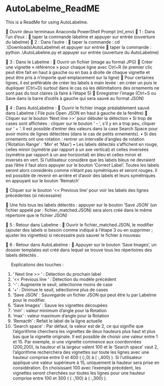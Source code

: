 # AutoLabelme_ReadME
This is a ReadMe for using AutoLabelme. 


	Ouvrir deux terminaux Anaconda PowerShell Prompt (ml_env)
	1 : Dans l’un d’eux : 
	taper la commande labelme et appuyer sur entrée (ouverture du labelme)
	2 : Dans l’autre : 
	taper la commande : cd  .\Downloads\AutoLabelme\ et appuyer sur entrée 
	taper la commande : python .\AutoLabelme.py et appuyer sur entrée  (ouverture du AutoLabelme)

	3 : Dans le Labelme : 
	Ouvrir un fichier (image au format JPG)
	Créer une vignette « référence » pour chaque ligne avec Ctrl+R (le premier clic peut être fait en haut à gauche ou en bas à droite de chaque vignette et peut être pris à n’importe quel emplacement sur la ligne)
	Pour certaines lignes, il est préférable de créer les labels à main levée : en créer un puis le dupliquer (Ctrl+D) surtout dans le cas où les délimitations des ornements ne sont pas du tout claires (à faire à l’étape 5)
	Enregistrer l’image (Ctrl+S ou Save dans la barre d’outils à gauche qui sera sauvé au format JSON)

	4 : Dans AutoLabelme : 
	Ouvrir le fichier image préalablement sauvé dans Labelme ( File puis Open JSON en haut à gauche de la fenêtre)
	Cliquer sur le bouton ‘Next line >>’ pour débuter la détection
•	Si trop de cases sont affichées : cliquer sur le bouton  ‘ – ‘, s’il y en a trop peu, cliquer sur ‘ + ‘. Il est possible d’entrer des valeurs dans la case Search Space pour avoir moins de lignes détectées (dans le cas de petits ornements).
•	Si des ornements ont une rotation : rentrer un intervalle d’angles de rotation (‘Rotation Range’ : ‘Min’ et ‘Max’) 
•	Les labels détectés s’affichent en rouge, celles miroir (symétrie par rapport à un axe vertical) et celles inversées (symétrie par rapport à un axe horizontal) en bleu et celles miroir et inversés en vert. Si l’utilisateur considère que les labels bleus ne devraient pas l’être il faut alors appuyer sur le bouton ‘Correct Label’.  Toutes les labels seront alors considérés comme n’étant pas symétriques et seront rouges. Il est possible de revenir en arrière et d’avoir des labels et leurs symétriques en appuyant sur le bouton ‘Rematch’

	Cliquer sur le bouton ‘<< Previous line’ pour voir les labels des lignes précédentes (si nécessaire)

	Une fois tous les labels détectés : appuyer sur le bouton ‘Save JSON’ (un fichier appelé par : fichier_matched.JSON) sera alors créé dans le même répertoire que le fichier JSON)

	5 : Retour dans Labelme : 
	Ouvrir le fichier_matched.JSON, le modifier (ajouter des labels si besoin comme indiqué à l’étape 3 ou en supprimer ; ajuster les vignettes) si nécessaire puis sauver le fichier à nouveau 

	6 : Retour dans AutoLabelme :
	Appuyer sur le bouton ‘Save Images’, un dossier templates est créé dans lequel se trouve tous les répertoires des labels détectés .

 
Explications des touches : 
1.	‘ Next line >> ‘ : Détection du prochain label
2.	‘<< Previous line ‘ : Détection du modèle précédent
3.	‘-‘ : Augmente le seuil, sélectionne moins de case
4.	‘+’ : Diminue le seuil, sélectionne plus de cases
5.	‘Save JSON’ : Sauvegarde un fichier JSON qui peut être lu par Labelme pour le modifier.
6.	‘Save Images’ : Sauve les vignettes découpées 
7.	‘min’ : valeur minimum d’angle pour la Rotation
8.	‘max’ : valeur maximum d’angle pour la Rotation
9.	‘Remacth’ : Refait le label de la ligne actuelle
10.	 ‘Search space’ : Par défaut, la valeur est de 2, ce qui signifie que l’algorithme cherchera les vignettes de deux hauteurs plus haut et plus bas que la vignette originale. Il est possible de choisir une valeur entre 1 et 15. Par exemple, si une vignette commence aux coordonnées (200,200), la hauteur et la largeur valent 100 et le ‘Search  space’ vaut 2, l’algorithme recherchera des vignettes sur toute les lignes avec une hauteur comprise entre 0 et 400 ( (:,0) à ( :,400) ). Si l’utilisateur applique une valeur supérieure à 15, uniquement la hauteur sera prise en considération. En choisissant 100 avec l’exemple précédent, les vignettes seront cherchées sur toutes les lignes pour une hauteur comprise entre 100 et 300 ( ( :,100) à ( :,300) ). 
	
